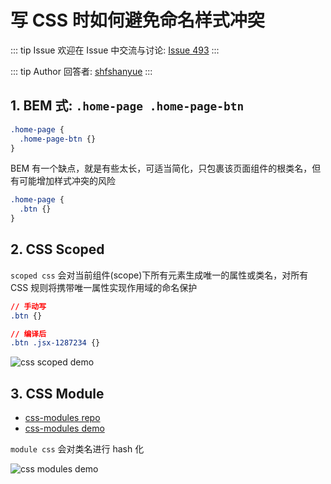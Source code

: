 # 写 CSS 时如何避免命名样式冲突



::: tip Issue 
 欢迎在 Issue 中交流与讨论: [Issue 493](https://github.com/shfshanyue/Daily-Question/issues/493) 
:::

::: tip Author 
回答者: [shfshanyue](https://github.com/shfshanyue) 
:::


## 1. BEM 式: `.home-page .home-page-btn`

``` css
.home-page {
  .home-page-btn {}
}
```

BEM 有一个缺点，就是有些太长，可适当简化，只包裹该页面组件的根类名，但有可能增加样式冲突的风险

``` css
.home-page {
  .btn {}
}
```

## 2. CSS Scoped

`scoped css` 会对当前组件(scope)下所有元素生成唯一的属性或类名，对所有 CSS 规则将携带唯一属性实现作用域的命名保护

``` css
// 手动写
.btn {}

// 编译后
.btn .jsx-1287234 {}

```

![css scoped demo](https://p3-juejin.byteimg.com/tos-cn-i-k3u1fbpfcp/2c0676b0f8cc4f40b925dcb983778dd8~tplv-k3u1fbpfcp-watermark.image)

## 3. CSS Module

+ [css-modules repo](https://github.com/css-modules/css-modules)
+ [css-modules demo](https://css-modules.github.io/webpack-demo/)

`module css` 会对类名进行 hash 化

![css modules demo](https://p6-juejin.byteimg.com/tos-cn-i-k3u1fbpfcp/072649f56f8f4f80afa226879b94a6bf~tplv-k3u1fbpfcp-watermark.image)
